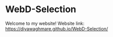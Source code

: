 # WebD-Selection

Welcome to my website!
Website link: https://diyawaghmare.github.io/WebD-Selection/
